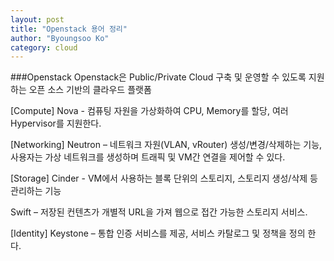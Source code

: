 ```yaml
---
layout: post
title: "Openstack 용어 정리"
author: "Byoungsoo Ko"
category: cloud
---
```



###Openstack
Openstack은 Public/Private Cloud 구축 및 운영할 수 있도록 지원하는 오픈 소스 기반의 클라우드 플랫폼


[Compute]
Nova - 컴퓨팅 자원을 가상화하여 CPU, Memory를 할당, 여러 Hypervisor를 지원한다.

[Networking]
Neutron – 네트워크 자원(VLAN, vRouter) 생성/변경/삭제하는 기능, 사용자는 가상 네트워크를 생성하며 트래픽 및 VM간 연결을 제어할 수 있다.

[Storage]
Cinder - VM에서 사용하는 블록 단위의 스토리지, 스토리지 생성/삭제 등 관리하는 기능

Swift – 저장된 컨텐츠가 개별적 URL을 가져 웹으로 접간 가능한 스토리지 서비스.

[Identity]
Keystone – 통합 인증 서비스를 제공, 서비스 카탈로그 및 정책을 정의 한다.
